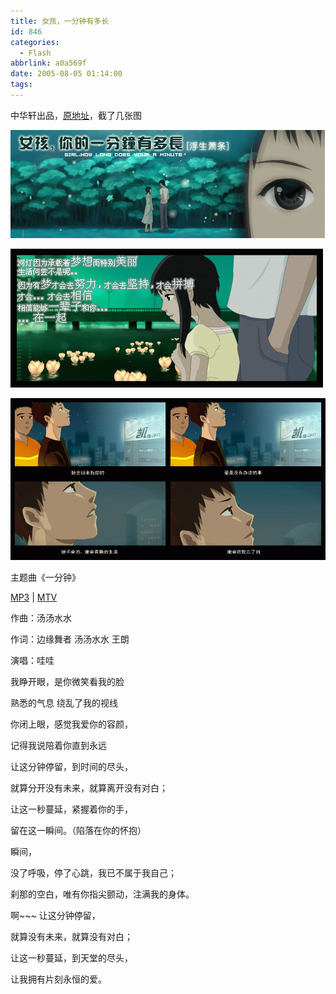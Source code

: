 ```yaml
---
title: 女孩，一分钟有多长
id: 846
categories:
  - Flash
abbrlink: a0a569f
date: 2005-08-05 01:14:00
tags:
---
```


中华轩出品，[原地址](http://www.sinodoor.com/Original/ListOriginal.aspx?classID=17)，截了几张图

![](/images/2005/08/05_5_182946070_12692.gif)

![](/images/2005/08/05_5_19574630_12693.gif)

![](/images/2005/08/05_5_191584043_12694.gif)

主题曲《一分钟》

[MP3](http://file.sinodoor.com/mp3/1m.mp3) | [MTV](http://www.sinodoor.com/HTML/1M/1m.avi)

作曲：汤汤水水 

作词：边缘舞者 汤汤水水 王朗 

演唱：哇哇 

我睁开眼，是你微笑看我的脸 

熟悉的气息 绕乱了我的视线 

你闭上眼，感觉我爱你的容颜， 

记得我说陪着你直到永远 

让这分钟停留，到时间的尽头， 

就算分开没有未来，就算离开没有对白； 

让这一秒蔓延，紧握着你的手， 

留在这一瞬间。（陷落在你的怀抱） 

瞬间， 

没了呼吸，停了心跳，我已不属于我自己； 

刹那的空白，唯有你指尖颤动，注满我的身体。 

啊~~~ 让这分钟停留， 

就算没有未来，就算没有对白； 

让这一秒蔓延，到天堂的尽头， 

让我拥有片刻永恒的爱。